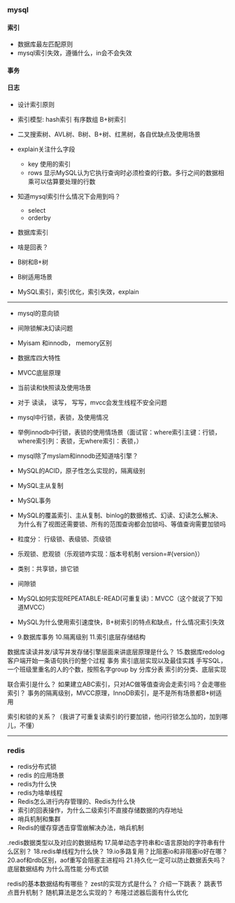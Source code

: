
### mysql


#### 索引

+ 数据库最左匹配原则
+ mysql索引失效，遵循什么，in会不会失效

#### 事务

#### 日志


+ 设计索引原则
+ 索引模型: hash索引 有序数组 B+树索引

+ 二叉搜索树、AVL树、B树、B+树、红黑树，各自优缺点及使用场景

+ explain关注什么字段
  + key 使用的索引
  + rows 显示MySQL认为它执行查询时必须检查的行数。多行之间的数据相乘可以估算要处理的行数

+ 知道mysql索引什么情况下会用到吗？
  + select
  + orderby


+ 数据库索引
+ 啥是回表？
+ B树和B+树
+ B树适用场景
+ MySQL索引，索引优化，索引失效，explain
---
  
+ mysql的意向锁
+ 间隙锁解决幻读问题
+ Myisam 和innodb， memory区别

+ 数据库四大特性


+ MVCC底层原理
+ 当前读和快照读及使用场景
+ 对于 读读， 读写， 写写，mvcc会发生线程不安全问题
+ mysql中行锁，表锁，及使用情况

+ 举例innodb中行锁，表锁的使用情场景（面试官：where索引主键：行锁，where索引列：表锁，无where索引：表锁，）
+ mysql除了myslam和innodb还知道啥引擎？



+ MySQL的ACID，原子性怎么实现的，隔离级别
+ MySQL主从复制
+ MySQL事务
+ MySQL的覆盖索引、主从复制、binlog的数据格式、幻读、幻读怎么解决、为什么有了视图还需要锁、所有的范围查询都会加锁吗、等值查询需要加锁吗
+ 粒度分： 行级锁、表级锁、页级锁
+ 乐观锁、悲观锁（乐观锁咋实现：版本号机制 version=#{version}）
+ 类别：共享锁，排它锁
+ 间隙锁
+ MySQL如何实现REPEATABLE-READ(可重复读)：MVCC（这个就说了下知道MVCC）
+ MySQL为什么使用索引速度快，B+树索引的特点和缺点，什么情况索引失效
+ 9.数据库事务
10.隔离级别
11.索引底层存储结构

数据库读读并发/读写并发存储引擎层面来讲底层原理是什么？
15.数据库redolog
客户端开始一条语句执行的整个过程
事务
索引底层实现以及最佳实践
手写SQL，一个班级里重名的人的个数，按照名字group by
分库分表
索引的分类、底层实现

联合索引是什么？
如果建立ABC索引，只对AC做等值查询会走索引吗？会走哪些索引？
事务的隔离级别，MVCC原理，InnoDB索引，是不是所有场景都B+树适用

索引和锁的关系？（我讲了可重复读索引的行要加锁，他问行锁怎么加的，加到哪儿，不懂）





------------------






### redis

+ redis分布式锁
+ redis 的应用场景
+ redis为什么快
+ redis为啥单线程
+ Redis怎么进行内存管理的、Redis为什么快
+ 索引的回表操作，为什么二级索引不直接存储数据的内存地址
+ 哨兵机制和集群
+ Redis的缓存穿透击穿雪崩解决办法，哨兵机制

.redis数据类型以及对应的数据结构
17.简单动态字符串和c语言原始的字符串有什么区别？
18.redis单线程为什么快？
19.io多路复用？比阻塞io和非阻塞io好在哪？
20.aof和rdb区别，aof重写会阻塞主进程吗
21.持久化一定可以防止数据丢失吗？
底层数据结构
为什么高性能
分布式锁

redis的基本数据结构有哪些？
zest的实现方式是什么？
介绍一下跳表？
跳表节点晋升机制？
随机算法是怎么实现的？
布隆过滤器后面有什么优化